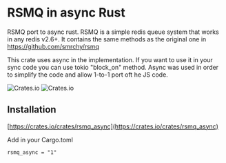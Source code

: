 # RSMQ in async Rust 

RSMQ port to async rust. RSMQ is a simple redis queue system that works in any redis v2.6+. It contains the same methods as the original one in https://github.com/smrchy/rsmq

This crate uses async in the implementation. If you want to use it in your sync code you can use tokio "block_on" method. Async was used in order to simplify the code and allow 1-to-1 port oft he JS code.


![Crates.io](https://img.shields.io/crates/v/rsmq_async) ![Crates.io](https://img.shields.io/crates/l/rsmq_async)

## Installation

[https://crates.io/crates/rsmq_async](https://crates.io/crates/rsmq_async)

Add in your Cargo.toml
```
rsmq_async = "1"
```

